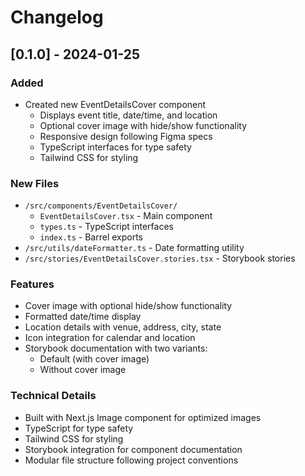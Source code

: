 # Changelog

## [0.1.0] - 2024-01-25

### Added
- Created new EventDetailsCover component
  - Displays event title, date/time, and location
  - Optional cover image with hide/show functionality
  - Responsive design following Figma specs
  - TypeScript interfaces for type safety
  - Tailwind CSS for styling

### New Files
- `/src/components/EventDetailsCover/`
  - `EventDetailsCover.tsx` - Main component
  - `types.ts` - TypeScript interfaces
  - `index.ts` - Barrel exports
- `/src/utils/dateFormatter.ts` - Date formatting utility
- `/src/stories/EventDetailsCover.stories.tsx` - Storybook stories

### Features
- Cover image with optional hide/show functionality
- Formatted date/time display
- Location details with venue, address, city, state
- Icon integration for calendar and location
- Storybook documentation with two variants:
  - Default (with cover image)
  - Without cover image

### Technical Details
- Built with Next.js Image component for optimized images
- TypeScript for type safety
- Tailwind CSS for styling
- Storybook integration for component documentation
- Modular file structure following project conventions
